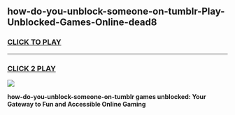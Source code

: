 
## how-do-you-unblock-someone-on-tumblr-Play-Unblocked-Games-Online-dead8
<h3>
<a href="https://premium76.site?title=how-do-you-unblock-someone-on-tumblr&ref=25A">CLICK TO PLAY</a></h3>
<hr>

<h3>
<a href="https://premium76.site?title=how-do-you-unblock-someone-on-tumblr&ref=25A">CLICK 2 PLAY</a>
  
</h3>

<a href="https://premium76.site?title=how-do-you-unblock-someone-on-tumblr&ref=25A"><img src="https://clearcache.store/games.png"></a>


**how-do-you-unblock-someone-on-tumblr games unblocked: Your Gateway to Fun and Accessible Online Gaming**
